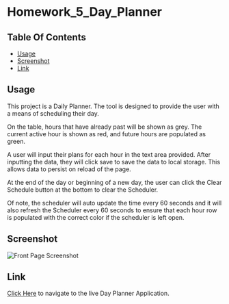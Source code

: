 # Homework_5_Day_Planner

## Table Of Contents
* [Usage](#usage)
* [Screenshot](#screenshot)
* [Link](#link)

## Usage

This project is a Daily Planner. The tool is designed to provide the user with a means of scheduling their day.

On the table, hours that have already past will be shown as grey.  The current active hour is shown as red, and future hours are populated as green.

A user will input their plans for each hour in the text area provided.  After inputting the data, they will click save to save the data to local storage.  This allows data to persist on reload of the page.  

At the end of the day or beginning of a new day, the user can click the Clear Schedule button at the bottom to clear the Scheduler.

Of note, the scheduler will auto update the time every 60 seconds and it will also refresh the Scheduler every 60 seconds to ensure that each hour row is populated with the correct color if the scheduler is left open.

## Screenshot

![Front Page Screenshot](./assets/image/hw5gif.gif)

## Link

[Click Here](https://jrod3323.github.io/Homework_5_Day_Planner/) to navigate to the live Day Planner Application.